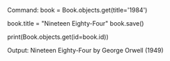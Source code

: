 Command:
book = Book.objects.get(title='1984')

book.title = "Nineteen Eighty-Four"
book.save()

print(Book.objects.get(id=book.id))

Output:
Nineteen Eighty-Four by George Orwell (1949)
